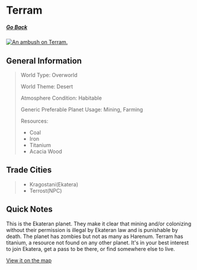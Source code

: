 # Terram

##### [Go Back](/wiki/space#planets)

<a href="https://imgur.com/5uyj9ss"><img src="https://i.imgur.com/5uyj9ss.jpg" title="An ambush on Terram." /></a>

## General Information

> World Type: Overworld
>
> World Theme: Desert
>
> Atmosphere Condition: Habitable
>
> Generic Preferable Planet Usage: Mining, Farming
>
> Resources:
> - Coal
> - Iron
> - Titanium
> - Acacia Wood

## Trade Cities
> - Kragostani(Ekatera)
> - Terrost(NPC)

## Quick Notes
This is the Ekateran planet. They make it clear that mining and/or colonizing without their permission is illegal by Ekateran law and is punishable by death. The planet has zombies but not as many as Harenum. Terram has titanium, a resource not found on any other planet. It's in your best interest to join Ekatera, get a pass to be there, or find somewhere else to live.

[View it on the map](https://dynmap.starlegacy.net/?worldname=Terram)
